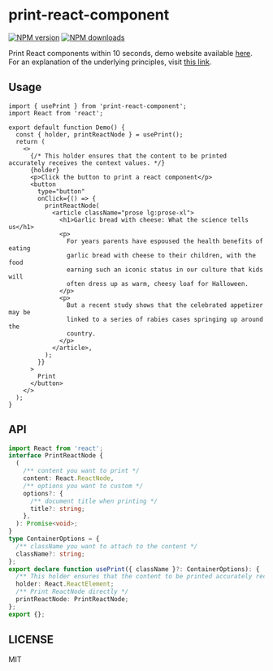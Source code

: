 # print-react-component

[![NPM version](https://img.shields.io/npm/v/print-react-component.svg?style=flat)](https://npmjs.org/package/print-react-component)
[![NPM downloads](http://img.shields.io/npm/dm/print-react-component.svg?style=flat)](https://npmjs.org/package/print-react-component)

Print React components within 10 seconds, demo website available [here](https://bowencool.github.io/print-react-component/). For an explanation of the underlying principles, visit [this link](https://blog.bowen.cool/posts/way-to-print-partial-html-page).

## Usage

```tsx
import { usePrint } from 'print-react-component';
import React from 'react';

export default function Demo() {
  const { holder, printReactNode } = usePrint();
  return (
    <>
      {/* This holder ensures that the content to be printed accurately receives the context values. */}
      {holder}
      <p>Click the button to print a react component</p>
      <button
        type="button"
        onClick={() => {
          printReactNode(
            <article className="prose lg:prose-xl">
              <h1>Garlic bread with cheese: What the science tells us</h1>
              <p>
                For years parents have espoused the health benefits of eating
                garlic bread with cheese to their children, with the food
                earning such an iconic status in our culture that kids will
                often dress up as warm, cheesy loaf for Halloween.
              </p>
              <p>
                But a recent study shows that the celebrated appetizer may be
                linked to a series of rabies cases springing up around the
                country.
              </p>
            </article>,
          );
        }}
      >
        Print
      </button>
    </>
  );
}
```

## API

```ts
import React from 'react';
interface PrintReactNode {
  (
    /** content you want to print */
    content: React.ReactNode,
    /** options you want to custom */
    options?: {
      /** document title when printing */
      title?: string;
    },
  ): Promise<void>;
}
type ContainerOptions = {
  /** className you want to attach to the content */
  className?: string;
};
export declare function usePrint({ className }?: ContainerOptions): {
  /** This holder ensures that the content to be printed accurately receives the context values. */
  holder: React.ReactElement;
  /** Print ReactNode directly */
  printReactNode: PrintReactNode;
};
export {};
```

## LICENSE

MIT
